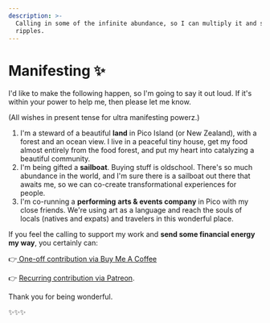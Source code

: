 ```yaml
---
description: >-
  Calling in some of the infinite abundance, so I can multiply it and send
  ripples.
---
```


# Manifesting ✨

I'd like to make the following happen, so I'm going to say it out loud. If it's within your power to help me, then please let me know.

\(All wishes in present tense for ultra manifesting powerz.\)

1. I'm a steward of a beautiful **land** in Pico Island \(or New Zealand\), with a forest and an ocean view. I live in a peaceful tiny house, get my food almost entirely from the food forest, and put my heart into catalyzing a beautiful community.
2. I'm being gifted a **sailboat**. Buying stuff is oldschool. There's so much abundance in the world, and I'm sure there is a sailboat out there that awaits me, so we can co-create transformational experiences for people.
3. I'm co-running a **performing** **arts & events company** in Pico with my close friends. We're using art as a language and reach the souls of locals \(natives and expats\) and travelers in this wonderful place.

If you feel the calling to support my work and **send some financial energy my way**, you certainly can:

👉[ One-off contribution via Buy Me A Coffee](https://www.buymeacoffee.com/michalkorzonek)

👉 [Recurring contribution via Patreon](https://www.patreon.com/michalandsilvia).

Thank you for being wonderful.

✨✨✨

